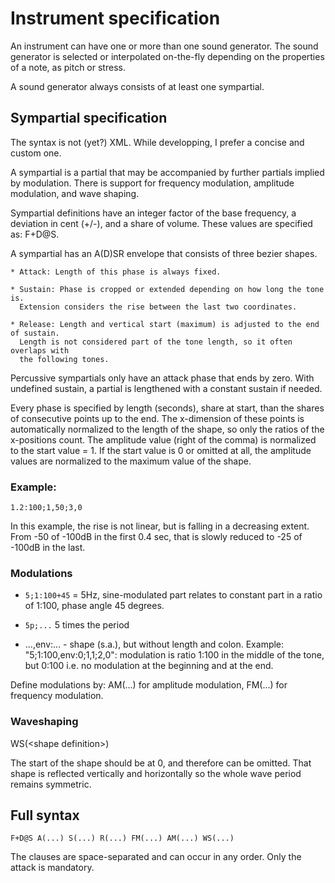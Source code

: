 Instrument specification
========================


An instrument can have one or more than one sound generator. The sound generator is selected
or interpolated on-the-fly depending on the properties of a note, as pitch or stress.

A sound generator always consists of at least one sympartial.

Sympartial specification
------------------------

The syntax is not (yet?) XML. While developping, I prefer a concise and custom one.

A sympartial is a partial that may be accompanied by further partials implied by
modulation. There is support for frequency modulation, amplitude modulation, and wave shaping.

Sympartial definitions have an integer factor of the base frequency, a deviation in cent (+/-),
and a share of volume. These values are specified as: F+D@S.

A sympartial has an A(D)SR envelope that consists of three bezier shapes.

    * Attack: Length of this phase is always fixed.

    * Sustain: Phase is cropped or extended depending on how long the tone is.
      Extension considers the rise between the last two coordinates.

    * Release: Length and vertical start (maximum) is adjusted to the end of sustain.
      Length is not considered part of the tone length, so it often overlaps with
      the following tones.

Percussive sympartials only have an attack phase that ends by zero. With undefined sustain,
a partial is lengthened with a constant sustain if needed.

Every phase is specified by length (seconds), share at start, than the shares of consecutive
points up to the end. The x-dimension of these points is automatically normalized to the length
of the shape, so only the ratios of the x-positions count. The amplitude value (right of
the comma) is normalized to the start value = 1. If the start value is 0 or omitted at all,
the amplitude values are normalized to the maximum value of the shape.
 
### Example:

    1.2:100;1,50;3,0

In this example, the rise is not linear, but is falling in a decreasing extent. From -50 of -100dB
in the first 0.4 sec, that is slowly reduced to -25 of -100dB in the last.

### Modulations

 - `5;1:100+45` = 5Hz, sine-modulated part relates to constant part in a ratio of 1:100,
   phase angle 45 degrees.

 - `5p;...` 5 times the period

 - ...,env:... - shape (s.a.), but without length and colon. Example: "5;1:100,env:0;1,1;2,0":
   modulation is ratio 1:100 in the middle of the tone, but 0:100 i.e. no modulation at the
   beginning and at the end.

Define modulations by: AM(...) for amplitude modulation, FM(...) for frequency modulation.

### Waveshaping

WS(&lt;shape definition&gt;)

The start of the shape should be at 0, and therefore can be omitted. That shape is reflected
vertically and horizontally so the whole wave period remains symmetric.

## Full syntax

    F+D@S A(...) S(...) R(...) FM(...) AM(...) WS(...)

The clauses are space-separated and can occur in any order. Only the attack is mandatory.



